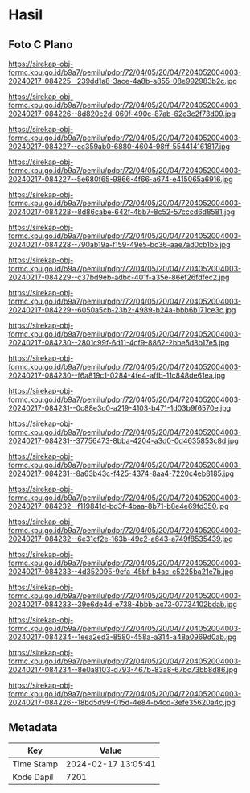 # Hasil

## Foto C Plano

https://sirekap-obj-formc.kpu.go.id/b9a7/pemilu/pdpr/72/04/05/20/04/7204052004003-20240217-084225--239dd1a8-3ace-4a8b-a855-08e992983b2c.jpg

https://sirekap-obj-formc.kpu.go.id/b9a7/pemilu/pdpr/72/04/05/20/04/7204052004003-20240217-084226--8d820c2d-060f-490c-87ab-62c3c2f73d09.jpg

https://sirekap-obj-formc.kpu.go.id/b9a7/pemilu/pdpr/72/04/05/20/04/7204052004003-20240217-084227--ec359ab0-6880-4604-98ff-554414161817.jpg

https://sirekap-obj-formc.kpu.go.id/b9a7/pemilu/pdpr/72/04/05/20/04/7204052004003-20240217-084227--5e680f65-9866-4f66-a674-e415065a6916.jpg

https://sirekap-obj-formc.kpu.go.id/b9a7/pemilu/pdpr/72/04/05/20/04/7204052004003-20240217-084228--8d86cabe-642f-4bb7-8c52-57cccd6d8581.jpg

https://sirekap-obj-formc.kpu.go.id/b9a7/pemilu/pdpr/72/04/05/20/04/7204052004003-20240217-084228--790ab19a-f159-49e5-bc36-aae7ad0cb1b5.jpg

https://sirekap-obj-formc.kpu.go.id/b9a7/pemilu/pdpr/72/04/05/20/04/7204052004003-20240217-084229--c37bd9eb-adbc-401f-a35e-86ef26fdfec2.jpg

https://sirekap-obj-formc.kpu.go.id/b9a7/pemilu/pdpr/72/04/05/20/04/7204052004003-20240217-084229--6050a5cb-23b2-4989-b24a-bbb6b171ce3c.jpg

https://sirekap-obj-formc.kpu.go.id/b9a7/pemilu/pdpr/72/04/05/20/04/7204052004003-20240217-084230--2801c99f-6d11-4cf9-8862-2bbe5d8b17e5.jpg

https://sirekap-obj-formc.kpu.go.id/b9a7/pemilu/pdpr/72/04/05/20/04/7204052004003-20240217-084230--f6a819c1-0284-4fe4-affb-11c848de61ea.jpg

https://sirekap-obj-formc.kpu.go.id/b9a7/pemilu/pdpr/72/04/05/20/04/7204052004003-20240217-084231--0c88e3c0-a219-4103-b471-1d03b9f6570e.jpg

https://sirekap-obj-formc.kpu.go.id/b9a7/pemilu/pdpr/72/04/05/20/04/7204052004003-20240217-084231--37756473-8bba-4204-a3d0-0d4635853c8d.jpg

https://sirekap-obj-formc.kpu.go.id/b9a7/pemilu/pdpr/72/04/05/20/04/7204052004003-20240217-084231--8a63b43c-f425-4374-8aa4-7220c4eb8185.jpg

https://sirekap-obj-formc.kpu.go.id/b9a7/pemilu/pdpr/72/04/05/20/04/7204052004003-20240217-084232--f119841d-bd3f-4baa-8b71-b8e4e69fd350.jpg

https://sirekap-obj-formc.kpu.go.id/b9a7/pemilu/pdpr/72/04/05/20/04/7204052004003-20240217-084232--6e31cf2e-163b-49c2-a643-a749f8535439.jpg

https://sirekap-obj-formc.kpu.go.id/b9a7/pemilu/pdpr/72/04/05/20/04/7204052004003-20240217-084233--4d352095-9efa-45bf-b4ac-c5225ba21e7b.jpg

https://sirekap-obj-formc.kpu.go.id/b9a7/pemilu/pdpr/72/04/05/20/04/7204052004003-20240217-084233--39e6de4d-e738-4bbb-ac73-07734102bdab.jpg

https://sirekap-obj-formc.kpu.go.id/b9a7/pemilu/pdpr/72/04/05/20/04/7204052004003-20240217-084234--1eea2ed3-8580-458a-a314-a48a0969d0ab.jpg

https://sirekap-obj-formc.kpu.go.id/b9a7/pemilu/pdpr/72/04/05/20/04/7204052004003-20240217-084234--8e0a8103-d793-467b-83a8-67bc73bb8d86.jpg

https://sirekap-obj-formc.kpu.go.id/b9a7/pemilu/pdpr/72/04/05/20/04/7204052004003-20240217-084226--18bd5d99-015d-4e84-b4cd-3efe35620a4c.jpg


## Metadata

| Key        | Value               |
| ---------- | ------------------- |
| Time Stamp | 2024-02-17 13:05:41 |
| Kode Dapil | 7201                |




